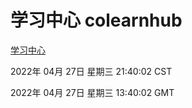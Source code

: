 # 学习中心 colearnhub
[学习中心](http://59.174.25.66:56308/colearnhub/)

2022年 04月 27日 星期三 21:40:02 CST

2022年 04月 27日 星期三 13:40:02 GMT
